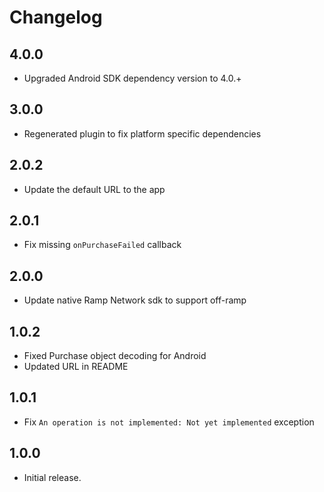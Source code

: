 # Changelog

## 4.0.0

* Upgraded Android SDK dependency version to 4.0.+

## 3.0.0

* Regenerated plugin to fix platform specific dependencies 

## 2.0.2

* Update the default URL to the app

## 2.0.1

* Fix missing `onPurchaseFailed` callback

## 2.0.0

* Update native Ramp Network sdk to support off-ramp

## 1.0.2

* Fixed Purchase object decoding for Android
* Updated URL in README

## 1.0.1

* Fix `An operation is not implemented: Not yet implemented` exception

## 1.0.0

* Initial release.
